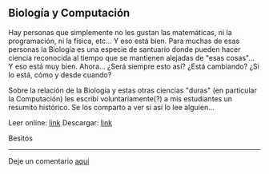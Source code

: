 
## Biología y Computación

Hay personas que simplemente no les gustan las matemáticas, ni la programación, ni la física, etc... Y eso está bien.
Para muchas de esas personas la Biología es una especie de santuario donde pueden hacer ciencia reconocida al tiempo que se mantienen alejadas de "esas cosas"... Y eso está muy bien.
Ahora... ¿Será siempre esto así? ¿Está cambiando? ¿Si lo está, cómo y desde cuando?

Sobre la relación de la Biología y estas otras ciencias "duras" (en particular la Computación) les escribí voluntariamente(?) a mis estudiantes un resumito histórico.
Se los comparto a ver si así lo lee alguien...

Leer online: [link](https://docs.google.com/viewer?url=https://github.com/fBioGC/Computation_and_Biology/raw/main/Computation_and_Biology.pdf)
Descargar: [link](url=https://github.com/fBioGC/Computation_and_Biology/raw/main/Computation_and_Biology.pdf)

Besitos



___

Deje un comentario [aquí](https://github.com/El-Despertar-de-los-Simios/DesperBlog/discussions/4)
